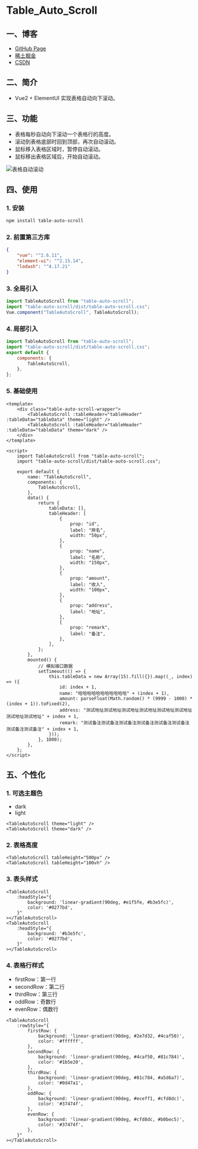 # Table_Auto_Scroll

## 一、博客

- [GitHub Page](https://yuziikuko.github.io/articles/12.html)
- [稀土掘金](https://juejin.cn/post/7501649816371445798)
- [CSDN](https://blog.csdn.net/qq_41728543/article/details/147797785?spm=1001.2014.3001.5501)

## 二、简介

- Vue2 + ElementUI 实现表格自动向下滚动。

## 三、功能

- 表格每秒自动向下滚动一个表格行的高度。
- 滚动到表格底部时回到顶部，再次自动滚动。
- 鼠标移入表格区域时，暂停自动滚动。
- 鼠标移出表格区域后，开始自动滚动。

<img src="./public/表格自动滚动.gif" alt="表格自动滚动" />

## 四、使用

### 1. 安装

```bash
npm install table-auto-scroll
```

### 2. 前置第三方库

```json
{
    "vue": "^2.6.11",
    "element-ui": "^2.15.14",
    "lodash": "^4.17.21"
}
```

### 3. 全局引入

```js
import TableAutoScroll from "table-auto-scroll";
import "table-auto-scroll/dist/table-auto-scroll.css";
Vue.component("TableAutoScroll", TableAutoScroll);
```

### 4. 局部引入

```js
import TableAutoScroll from "table-auto-scroll";
import "table-auto-scroll/dist/table-auto-scroll.css";
export default {
    components: {
        TableAutoScroll,
    },
};
```

### 5. 基础使用

```vue
<template>
    <div class="table-auto-scroll-wrapper">
        <TableAutoScroll :tableHeader="tableHeader" :tableData="tableData" theme="light" />
        <TableAutoScroll :tableHeader="tableHeader" :tableData="tableData" theme="dark" />
    </div>
</template>

<script>
    import TableAutoScroll from "table-auto-scroll";
    import "table-auto-scroll/dist/table-auto-scroll.css";

    export default {
        name: "TableAutoScroll",
        components: {
            TableAutoScroll,
        },
        data() {
            return {
                tableData: [],
                tableHeader: [
                    {
                        prop: "id",
                        label: "排名",
                        width: "50px",
                    },
                    {
                        prop: "name",
                        label: "名称",
                        width: "150px",
                    },
                    {
                        prop: "amount",
                        label: "收入",
                        width: "100px",
                    },
                    {
                        prop: "address",
                        label: "地址",
                    },
                    {
                        prop: "remark",
                        label: "备注",
                    },
                ],
            };
        },
        mounted() {
            // 模拟接口数据
            setTimeout(() => {
                this.tableData = new Array(15).fill({}).map((_, index) => ({
                    id: index + 1,
                    name: "哈哈哈哈哈哈哈哈哈哈哈" + (index + 1),
                    amount: parseFloat(Math.random() * (9999 - 1000) * (index + 1)).toFixed(2),
                    address: "测试地址测试地址测试地址测试地址测试地址测试地址测试地址测试地址" + index + 1,
                    remark: "测试备注测试备注测试备注测试备注测试备注测试备注测试备注测试备注" + index + 1,
                }));
            }, 1000);
        },
    };
</script>
```

## 五、个性化

### 1. 可选主题色

- dark
- light

```vue
<TableAutoScroll theme="light" />
<TableAutoScroll theme="dark" />
```

### 2. 表格高度

```vue
<TableAutoScroll tableHeight="500px" />
<TableAutoScroll tableHeight="100vh" />
```

### 3. 表头样式

```vue
<TableAutoScroll
    :headStyle="{
        background: 'linear-gradient(90deg, #e1f5fe, #b3e5fc)',
        color: '#0277bd',
    }"
></TableAutoScroll>
<TableAutoScroll
    :headStyle="{
        background: '#b3e5fc',
        color: '#0277bd',
    }"
></TableAutoScroll>
```

### 4. 表格行样式

- firstRow：第一行
- secondRow：第二行
- thirdRow：第三行
- oddRow：奇数行
- evenRow：偶数行

```vue
<TableAutoScroll
    :rowStyle="{
        firstRow: {
            background: 'linear-gradient(90deg, #2e7d32, #4caf50)',
            color: '#ffffff',
        },
        secondRow: {
            background: 'linear-gradient(90deg, #4caf50, #81c784)',
            color: '#1b5e20',
        },
        thirdRow: {
            background: 'linear-gradient(90deg, #81c784, #a5d6a7)',
            color: '#0d47a1',
        },
        oddRow: {
            background: 'linear-gradient(90deg, #eceff1, #cfd8dc)',
            color: '#37474f',
        },
        evenRow: {
            background: 'linear-gradient(90deg, #cfd8dc, #b0bec5)',
            color: '#37474f',
        },
    }"
></TableAutoScroll>
```

